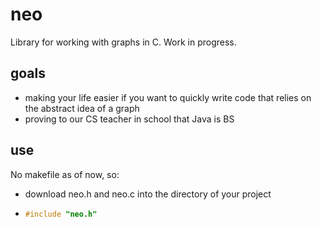 # neo

Library for working with graphs in C. Work in progress.

## goals

* making your life easier if you want to quickly write code that relies on the abstract idea of a graph
* proving to our CS teacher in school that Java is BS

## use

No makefile as of now, so:

* download neo.h and neo.c into the directory of your project
* ```c
  #include "neo.h"
  ```
